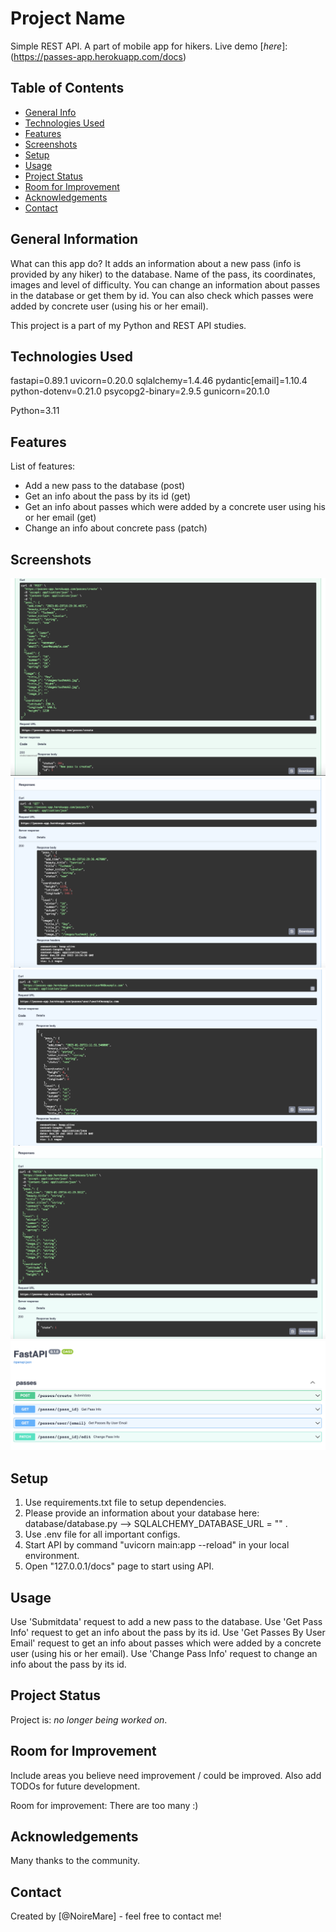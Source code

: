 # Project Name
Simple REST API. A part of mobile app for hikers. 
Live demo [_here_]: (https://passes-app.herokuapp.com/docs)
<!-- If you have the project hosted somewhere, include the link here. -->

## Table of Contents
* [General Info](#general-information)
* [Technologies Used](#technologies-used)
* [Features](#features)
* [Screenshots](#screenshots)
* [Setup](#setup)
* [Usage](#usage)
* [Project Status](#project-status)
* [Room for Improvement](#room-for-improvement)
* [Acknowledgements](#acknowledgements)
* [Contact](#contact)
<!-- * [License](#license) -->


## General Information
What can this app do? It adds an information about a new pass (info is provided by any hiker) to the database. Name of the pass, its coordinates, images
and level of difficulty. You can change an information about passes in the database or get them by id. You can also check which passes were added 
by concrete user (using his or her email).

This project is a part of my Python and REST API studies.  
<!-- You don't have to answer all the questions - just the ones relevant to your project. -->


## Technologies Used
fastapi=0.89.1
uvicorn=0.20.0
sqlalchemy=1.4.46
pydantic[email]=1.10.4
python-dotenv=0.21.0
psycopg2-binary=2.9.5
gunicorn=20.1.0

Python=3.11

## Features
List of features:
- Add a new pass to the database (post)
- Get an info about the pass by its id (get)
- Get an info about passes which were added by a concrete user using his or her email (get)
- Change an info about concrete pass (patch)


## Screenshots
![FAST API list](./img/screenshot1.png)
![POST request](./img/screenshot2.png)
![GET by id request](./img/screenshot3.png)
![GET by email request](./img/screenshot4.png)
![PATCH request](./img/screenshot5.png)

<!-- If you have screenshots you'd like to share, include them here. -->


## Setup
1. Use requirements.txt file to setup dependencies.
2. Please provide an information about your database here: database/database.py --> SQLALCHEMY_DATABASE_URL = "" .
3. Use .env file for all important configs. 
4. Start API by command "uvicorn main:app --reload" in your local environment. 
5. Open "127.0.0.1/docs" page to start using API.

## Usage
Use 'Submitdata' request to add a new pass to the database.
Use 'Get Pass Info' request to get an info about the pass by its id.
Use 'Get Passes By User Email' request to get an info about passes which were added by a concrete user (using his or her email).
Use 'Change Pass Info' request to change an info about the pass by its id.


## Project Status
Project is: _no longer being worked on_.


## Room for Improvement
Include areas you believe need improvement / could be improved. Also add TODOs for future development.


Room for improvement:
There are too many :)


## Acknowledgements
Many thanks to the community.


## Contact
Created by [@NoireMare] - feel free to contact me!


<!-- Optional -->
<!-- ## License -->
<!-- This project is open source and available under the [... License](). -->

<!-- You don't have to include all sections - just the one's relevant to your project -->
